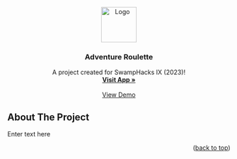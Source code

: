 <!-- PROJECT LOGO -->
<br />
<div align="center">
  <a href="https://github.com/colintle/swamphack-2023">
    <img src="![image](https://user-images.githubusercontent.com/109694719/215283284-44983db2-6b62-4a2a-b6eb-f150924011b0.png)" alt="Logo" width="80" height="80">
  </a>

  <h3 align="center">Adventure Roulette</h3>

  <p align="center">
    A project created for SwampHacks IX (2023)!
    <br />
    <a href="https://github.com/"><strong>Visit App »</strong></a>
    <br />
    <br />
    <a href="https://www.youtube.com/">View Demo</a>
  </p>
</div>

<!-- ABOUT THE PROJECT -->
## About The Project

Enter text here

<p align="right">(<a href="#readme-top">back to top</a>)</p>
